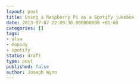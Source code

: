 ```yaml
---
layout: post
title: Using a Raspberry Pi as a Spotify jukebox
date: 2013-07-07 22:09:30.000000000 +01:00
categories: []
tags:
- alsa
- mopidy
- spotify
status: draft
type: post
published: false
author: Joseph Wynn
---
```


